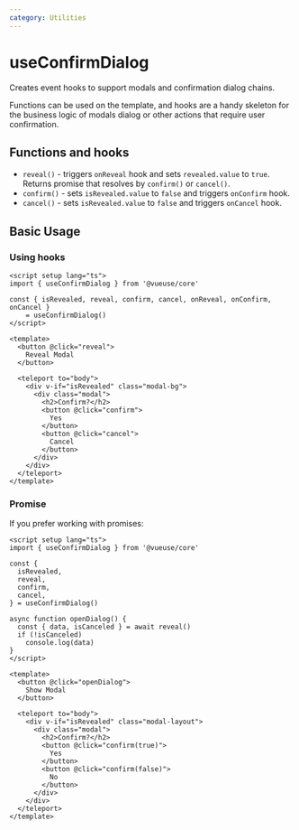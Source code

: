 ```yaml
---
category: Utilities
---
```


# useConfirmDialog

Creates event hooks to support modals and confirmation dialog chains.

Functions can be used on the template, and hooks are a handy skeleton for the business logic of modals dialog or other actions that require user confirmation.

## Functions and hooks

- `reveal()` - triggers `onReveal` hook and sets `revealed.value` to `true`. Returns promise that resolves by `confirm()` or `cancel()`.
- `confirm()` - sets `isRevealed.value` to `false` and triggers `onConfirm` hook.
- `cancel()` - sets `isRevealed.value` to `false` and triggers `onCancel` hook.

## Basic Usage

### Using hooks

```vue
<script setup lang="ts">
import { useConfirmDialog } from '@vueuse/core'

const { isRevealed, reveal, confirm, cancel, onReveal, onConfirm, onCancel }
    = useConfirmDialog()
</script>

<template>
  <button @click="reveal">
    Reveal Modal
  </button>

  <teleport to="body">
    <div v-if="isRevealed" class="modal-bg">
      <div class="modal">
        <h2>Confirm?</h2>
        <button @click="confirm">
          Yes
        </button>
        <button @click="cancel">
          Cancel
        </button>
      </div>
    </div>
  </teleport>
</template>
```

### Promise

If you prefer working with promises:

```vue
<script setup lang="ts">
import { useConfirmDialog } from '@vueuse/core'

const {
  isRevealed,
  reveal,
  confirm,
  cancel,
} = useConfirmDialog()

async function openDialog() {
  const { data, isCanceled } = await reveal()
  if (!isCanceled)
    console.log(data)
}
</script>

<template>
  <button @click="openDialog">
    Show Modal
  </button>

  <teleport to="body">
    <div v-if="isRevealed" class="modal-layout">
      <div class="modal">
        <h2>Confirm?</h2>
        <button @click="confirm(true)">
          Yes
        </button>
        <button @click="confirm(false)">
          No
        </button>
      </div>
    </div>
  </teleport>
</template>
```
